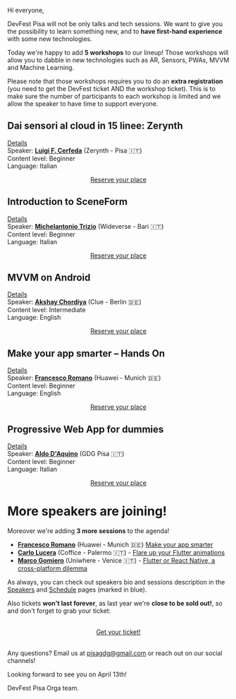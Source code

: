 Hi everyone,

DevFest Pisa will not be only talks and tech sessions. We want to give you the possibility to learn something new, and to **have first-hand experience** with some new technologies.

Today we're happy to add **5 workshops** to our lineup! Those workshops will allow you to dabble in new technologies such as AR, Sensors, PWAs, MVVM and Machine Learning.

Please note that those workshops requires you to do an **extra registration** (you need to get the DevFest ticket AND the workshop ticket). This is to make sure the number of participants to each workshop is limited and we allow the speaker to have time to support everyone.

## Dai sensori al cloud in 15 linee: Zerynth

[Details](/schedule/2019-04-13?sessionId=225)<br/>
Speaker: [**Luigi F. Cerfeda**](/speakers/luigi_f_cerfeda) (Zerynth - Pisa 🇮🇹)<br/>
Content level: Beginner<br/>
Language: Italian<br/>

<div style="text-align: center;">
<a href="http://bit.ly/dfpi19-workshop1" target="_blank" class="style-scope header-content">
  <paper-button primary animated role="button" tabindex="0">Reserve your place</paper-button>
</a>
</div>

## Introduction to SceneForm

[Details](/schedule/2019-04-13?sessionId=230)<br/>
Speaker: [**Michelantonio Trizio**](/speakers/michelantonio_trizio) (Wideverse - Bari 🇮🇹)<br/>
Content level: Beginner<br/>
Language: Italian<br/>

<div style="text-align: center;">
<a href="http://bit.ly/dfpi19-workshop2" target="_blank" class="style-scope header-content">
  <paper-button primary animated role="button" tabindex="0">Reserve your place</paper-button>
</a>
</div>


## MVVM on Android

[Details](/schedule/2019-04-13?sessionId=207)<br/>
Speaker: [**Akshay Chordiya**](/speakers/akshay_chordiya) (Clue - Berlin 🇩🇪)<br/>
Content level: Intermediate<br/>
Language: English<br/>

<div style="text-align: center;">
<a href="http://bit.ly/dfpi19-workshop3" target="_blank" class="style-scope header-content">
  <paper-button primary animated role="button" tabindex="0">Reserve your place</paper-button>
</a>
</div>


## Make your app smarter – Hands On

[Details](/schedule/2019-04-13?sessionId=235)<br/>
Speaker: [**Francesco Romano**](/speakers/francesco_romano) (Huawei - Munich 🇩🇪)<br/>
Content level: Beginner<br/>
Language: English<br/>

<div style="text-align: center;">
<a href="http://bit.ly/dfpi19-workshop04" target="_blank" class="style-scope header-content">
  <paper-button primary animated role="button" tabindex="0">Reserve your place</paper-button>
</a>
</div>

## Progressive Web App for dummies

[Details](/schedule/2019-04-13?sessionId=208)<br/>
Speaker: [**Aldo D'Aquino**](/speakers/aldo_daquino) (GDG Pisa 🇮🇹)<br/>
Content level: Beginner<br/>
Language: Italian<br/>

<div style="text-align: center;">
<a href="http://bit.ly/dfpi19-workshop5" target="_blank" class="style-scope header-content">
  <paper-button primary animated role="button" tabindex="0">Reserve your place</paper-button>
</a>
</div>


# More speakers are joining!

Moreover we're adding **3 more sessions** to the agenda!

* [**Francesco Romano**](/speakers/francesco_romano) (Huawei - Munich 🇩🇪) [Make your app smarter](/schedule/2019-04-13?sessionId=219)
* [**Carlo Lucera**](/speakers/carlo_lucera) (Coffice - Palermo 🇮🇹) - [Flare up your Flutter animations](/schedule/2019-04-13?sessionId=234)
* [**Marco Gomiero**](/speakers/marco_gomiero) (Uniwhere - Venice 🇮🇹) - [Flutter or React Native, a cross-platform dilemma](/schedule/2019-04-13?sessionId=226)

As always, you can check out speakers bio and sessions description in the [Speakers](/speakers) and [Schedule](/schedule) pages (marked in blue).

Also tickets **won't last forever**, as last year we're **close to be sold out!**, so and don't forget to grab your ticket:

<br/>
<div style="text-align: center;">
<a href="http://bit.ly/dfpi19-tickets" target="_blank" class="style-scope header-content">
  <paper-button primary animated role="button" tabindex="0">Get your ticket!</paper-button>
</a>
</div>
<br/>

Any questions? Email us at [pisagdg@gmail.com](mailto:pisagdg+devfest@gmail.com) or reach out on our social channels!

Looking forward to see you on April 13th!

DevFest Pisa Orga team.